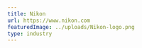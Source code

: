 ```yaml
---
title: Nikon
url: https://www.nikon.com
featuredImage: ../uploads/Nikon-logo.png
type: industry
---
```

